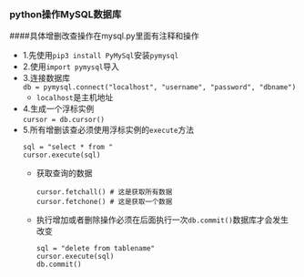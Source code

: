 ### python操作MySQL数据库
####具体增删改查操作在mysql.py里面有注释和操作
- 1.先使用`pip3 install PyMySql`安装`pymysql`
- 2.使用`import pymysql`导入
- 3.连接数据库  
    `db = pymysql.connect("localhost", "username", "password", "dbname")`
    - `localhost`是主机地址
- 4.生成一个浮标实例  
    `cursor = db.cursor()`
- 5.所有增删该查必须使用浮标实例的`execute`方法
    ```
    sql = "select * from "
    cursor.execute(sql)
    ```
  - 获取查询的数据
    ```
    cursor.fetchall() # 这是获取所有数据
    cursor.fetchone() # 这是获取一个数据
    ```
  - 执行增加或者删除操作必须在后面执行一次`db.commit()`数据库才会发生改变  
      ```
      sql = "delete from tablename"
      cursor.execute(sql)
      db.commit()        
      ```
  
